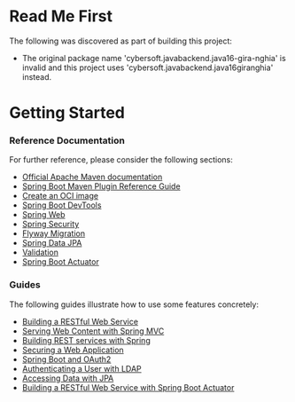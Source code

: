 # Read Me First
The following was discovered as part of building this project:

* The original package name 'cybersoft.javabackend.java16-gira-nghia' is invalid and this project uses 'cybersoft.javabackend.java16giranghia' instead.

# Getting Started

### Reference Documentation
For further reference, please consider the following sections:

* [Official Apache Maven documentation](https://maven.apache.org/guides/index.html)
* [Spring Boot Maven Plugin Reference Guide](https://docs.spring.io/spring-boot/docs/2.5.10/maven-plugin/reference/html/)
* [Create an OCI image](https://docs.spring.io/spring-boot/docs/2.5.10/maven-plugin/reference/html/#build-image)
* [Spring Boot DevTools](https://docs.spring.io/spring-boot/docs/2.5.10/reference/htmlsingle/#using-boot-devtools)
* [Spring Web](https://docs.spring.io/spring-boot/docs/2.5.10/reference/htmlsingle/#boot-features-developing-web-applications)
* [Spring Security](https://docs.spring.io/spring-boot/docs/2.5.10/reference/htmlsingle/#boot-features-security)
* [Flyway Migration](https://docs.spring.io/spring-boot/docs/2.5.10/reference/htmlsingle/#howto-execute-flyway-database-migrations-on-startup)
* [Spring Data JPA](https://docs.spring.io/spring-boot/docs/2.5.10/reference/htmlsingle/#boot-features-jpa-and-spring-data)
* [Validation](https://docs.spring.io/spring-boot/docs/2.5.10/reference/htmlsingle/#boot-features-validation)
* [Spring Boot Actuator](https://docs.spring.io/spring-boot/docs/2.5.10/reference/htmlsingle/#production-ready)

### Guides
The following guides illustrate how to use some features concretely:

* [Building a RESTful Web Service](https://spring.io/guides/gs/rest-service/)
* [Serving Web Content with Spring MVC](https://spring.io/guides/gs/serving-web-content/)
* [Building REST services with Spring](https://spring.io/guides/tutorials/bookmarks/)
* [Securing a Web Application](https://spring.io/guides/gs/securing-web/)
* [Spring Boot and OAuth2](https://spring.io/guides/tutorials/spring-boot-oauth2/)
* [Authenticating a User with LDAP](https://spring.io/guides/gs/authenticating-ldap/)
* [Accessing Data with JPA](https://spring.io/guides/gs/accessing-data-jpa/)
* [Building a RESTful Web Service with Spring Boot Actuator](https://spring.io/guides/gs/actuator-service/)

